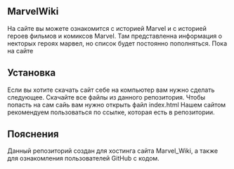 ## MarvelWiki

На сайте вы можете ознакомится с историей Marvel и с историей героев фильмов и комиксов Marvel. Там представленна информация о некторых героях марвел, но список будет постоянно пополняться. Пока на сайте 

## Установка

Если вы хотите скачать сайт себе на компьютер вам нужно сделать следующее. Скачайте все файлы из данного репозитория. Чтобы попасть на сам сайь вам нужно открыть файл index.html
Нашем сайтом рекомендуем пользоваться по ссылке, которая есть в репозитории.

## Пояснения

Данный репозиторий создан для хостинга сайта Marvel_Wiki, а также для ознакомления пользователей GitHub с кодом.  

